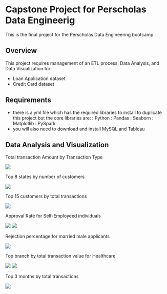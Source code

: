 # Capstone Project for Perscholas Data Engineerig
This is the final project for the Perscholas Data Engineering bootcamp

## Overview
This project requires management of an ETL process, Data Analysis, and Data Visualization for:

-  Loan Application dataset 
-  Credit Card dataset

## Requirements
- there is a yml file which has the required libraries to install to duplicate this project but the core libraries are:
    : Python 
    : Pandas
    : Seaborn
    : Matplotlib
    : PySpark
- you will also need to download and install MySQL and Tableau

## Data Analysis and Visualization

Total transaction Amount by Transaction Type

![](images/transaction_types_amounts.png)

Top 8 states by number of customers 

![](images/top_8_states_by_customer.png)

Top 15 customers by total transactions

![](images/top15_customers_by_total_transaction_amounts.png)

Approval Rate for Self-Employeed individuals

![](images/self_employ1.png)
![](images/self_employ2.png)

Rejection percentage for married male applicants

![](images/married_men.png)

Top branch by total transaction value for Healthcare

![](images/top_3_branch_healthcare.png)
![](images/top_branch_healthcare.png)

Top 3 months by total transactions

![](images/top3months.png)




